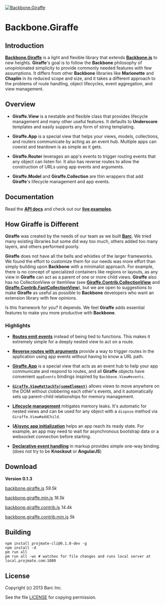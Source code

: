 [![Backbone.Giraffe](https://raw.github.com/barc/backbone.giraffe/master/src/docs/img/logo.png)](http://barc.github.io/backbone.giraffe)

# Backbone.Giraffe

## Introduction

[__Backbone.Giraffe__](http://barc.github.io/backbone.giraffe)
is a light and flexible library that extends
[__Backbone.js__](http://documentcloud.github.com/backbone/) to new heights.
__Giraffe__'s goal is to follow the __Backbone__ philosophy of unopinionated
simplicity to provide commonly needed features with few assumptions. It differs
from other __Backbone__ libraries like __Marionette__ and __Chaplin__ in its
reduced scope and size, and it takes a different approach to the problems of
route handling, object lifecycles, event aggregation, and view management.

## Overview

- __Giraffe.View__ is a nestable and flexible class that provides lifecycle
management and many other useful features. It defaults to __Underscore__
templates and easily supports any form of string templating.

- __Giraffe.App__ is a special view that helps your views, models, collections,
and routers communicate by acting as an event hub. Multiple apps can coexist and
teardown is as simple as it gets.

- __Giraffe.Router__ leverages an app's events to trigger routing events that
any object can listen for. It also has reverse routes to allow the construction
of URLs using app events and arguments.

- __Giraffe.Model__ and __Giraffe.Collection__ are thin wrappers that add
__Giraffe__'s lifecycle management and app events.

## Documentation

Read the [__API docs__](http://barc.github.io/backbone.giraffe/backbone.giraffe.html) and
check out our [__live examples__](http://barc.github.io/backbone.giraffe/viewBasics.html).

## How Giraffe is Different

__Giraffe__ was created by the needs of our team as we built
[__Barc__](http://barc.com). We tried many existing libraries but some did way too
much, others added too many layers, and others performed poorly.

__Giraffe__ does not have all the bells and whistles of the larger frameworks.
We found the effort to customize them for our needs was more effort than simply
building upon __Backbone__ with a minimalist approach. For example, there is no
concept of specialized containers like regions or layouts, as any view in
__Giraffe__ can act as a parent of one or more child views. __Giraffe__ also
has no CollectionView or ItemView
(see [__Giraffe.Contrib.CollectionView__](http://barc.github.io/backbone.giraffe/collectionView.html)
and [__Giraffe.Contrib.FastCollectionView__](http://barc.github.io/backbone.giraffe/fastCollectionView.html)),
but we are open to suggestions to make __Giraffe__ as useful as possible to
__Backbone__ developers who want an extension library with few opinions.

Is this framework for you? It depends. We feel __Giraffe__ adds essential
features to make you more productive with __Backbone__.

### Highlights

- [__Routes emit events__](http://barc.github.io/backbone.giraffe/routersAndAppEvents.html)
instead of being tied to functions. This makes it extremely simple for a deeply
nested view to act on a route.

- [__Reverse routes with arguments__](http://barc.github.io/backbone.giraffe/backbone.giraffe.html#Router)
provide a way to trigger routes in the application using app events without
having to know a URL path.

- [__Giraffe.App__](http://barc.github.io/backbone.giraffe/appEvents.html) is a
special view that acts as an event hub to help your app communicate and respond
to routes, and all __Giraffe__ objects have convenient `appEvents` bindings
inspired by `Backbone.View#events`.

- [__`Giraffe.View#attachTo(someElement)`__](http://barc.github.io/backbone.giraffe/backbone.giraffe.html#View-attachTo)
allows views to move anywhere on the DOM without clobbering each other's events,
and it automatically sets up parent-child relationships for memory management.

- [__Lifecycle management__](http://barc.github.io/backbone.giraffe/lifecycleManagement.html)
mitigates memory leaks. It's automatic for nested views and can be used for any
object with a `dispose` method via `Giraffe.View#addChild`.

- [__(A)sync app initialization__](http://barc.github.io/backbone.giraffe/appInitialization.html)
helps an app reach its ready state. For example, an app may need to wait for
asynchronous bootstrap data or a websocket connection before starting.

- [__Declarative event handling__](http://barc.github.io/backbone.giraffe/documentEvents.html)
in markup provides simple one-way binding. (does not try to be __Knockout__ or
__AngularJS__)

## Download

__Version 0.1.3__

[backbone.giraffe.js](https://raw.github.com/barc/backbone.giraffe/master/dist/backbone.giraffe.js) _59.5k_

[backbone.giraffe.min.js](https://raw.github.com/barc/backbone.giraffe/master/dist/backbone.giraffe.min.js) _16.5k_

[backbone.giraffe.contrib.js](https://raw.github.com/barc/backbone.giraffe/master/dist/backbone.giraffe.contrib.js) _14.4k_

[backbone.giraffe.contrib.min.js](https://raw.github.com/barc/backbone.giraffe/master/dist/backbone.giraffe.contrib.min.js) _5k_

## Building

    npm install projmate-cli@0.1.0-dev -g
    npm install -d
    pm run all
    pm run all -ws # watches for file changes and runs local server at local.projmate.com:1080

## License

Copyright (c) 2013 Barc Inc.

See the file [LICENSE](license.html) for copying permission.
